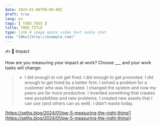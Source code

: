 ```yaml
---
date: 2024-01-06T00:00:00Z
draft: true
lang: en
tags: [ TODO_TAGS ]
title: TODO_TITLE
type: link # image quote video text audio chat
via: "[Who](http://example.com)"
---
```



✍️ 📎 Impact

How are you measuring your impact at work? Choose ___ and your work tasks will change:

> * I did enough to not get fired.
I did enough to get promoted.
I did enough to get hired by a better firm.
I solved a problem for a customer who was frustrated.
I changed the system and now my peers are far more productive.
I invented something that creates new possibilities and new problems.
I created new assets that I can use (and others can as well).
I didn’t waste today.

[https://seths.blog/2024/01/pw-5-measuring-the-right-thing/](https://seths.blog/2024/01/pw-5-measuring-the-right-thing/)

